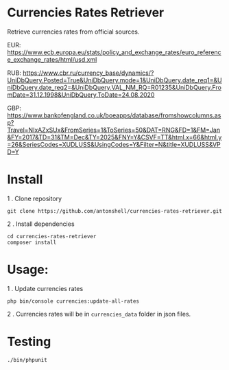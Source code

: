 # Currencies Rates Retriever

Retrieve currencies rates from official sources.

EUR: https://www.ecb.europa.eu/stats/policy_and_exchange_rates/euro_reference_exchange_rates/html/usd.xml

RUB: https://www.cbr.ru/currency_base/dynamics/?UniDbQuery.Posted=True&UniDbQuery.mode=1&UniDbQuery.date_req1=&UniDbQuery.date_req2=&UniDbQuery.VAL_NM_RQ=R01235&UniDbQuery.FromDate=31.12.1998&UniDbQuery.ToDate=24.08.2020

GBP: https://www.bankofengland.co.uk/boeapps/database/fromshowcolumns.asp?Travel=NIxAZxSUx&FromSeries=1&ToSeries=50&DAT=RNG&FD=1&FM=Jan&FY=2017&TD=31&TM=Dec&TY=2025&FNY=Y&CSVF=TT&html.x=66&html.y=26&SeriesCodes=XUDLUSS&UsingCodes=Y&Filter=N&title=XUDLUSS&VPD=Y

# Install

1 . Clone repository

```
git clone https://github.com/antonshell/currencies-rates-retriever.git
```

2 . Install dependencies

```
cd currencies-rates-retriever
composer install
```

# Usage:

1 . Update currencies rates

```
php bin/console currencies:update-all-rates
```

2 . Currencies rates will be in ```currencies_data``` folder in json files.

# Testing

```
./bin/phpunit
```
